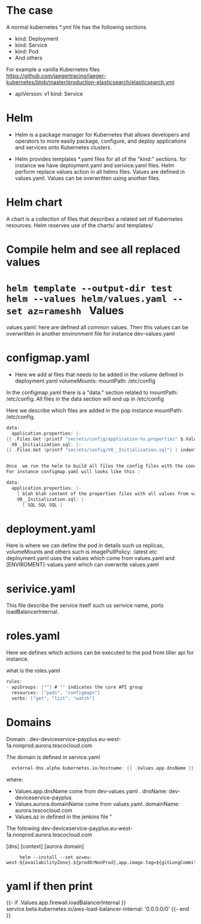 
The case
========

A normal kubernetes *.yml file  has the following sections 

* kind: Deployment 
* kind: Service
* kind: Pod
* And others

For example a  vanilla Kubernetes files
https://github.com/jaegertracing/jaeger-kubernetes/blob/master/production-elasticsearch/elasticsearch.yml

- apiVersion: v1
  kind: Service

Helm
====

* Helm is a package manager for Kubernetes that allows developers and operators to more easily package,
configure, and deploy applications and services onto Kubernetes clusters.


* Helm provides templates *.yaml files for all of the "kind:" sections. for instance we have deployment.yaml and serivice.yaml files.
Helm perform replace values action in all helms files. Values are defined in  values.yaml. Values can be overwritten using another files.

Helm chart
==========

A chart is a collection of files that describes a related set of Kubernetes resources.
Helm reserves use of the charts/ and templates/


Compile helm  and see all replaced values
===============================

`helm template --output-dir test helm --values helm/values.yaml --set az=rameshh
`
Values
======
values.yaml: here are defined all common values. Then this values can be overwritten in another  environment file for instance dev-values.yaml

configmap.yaml
===============
* Here we add al files that needs to be added in the volume defined in deployment.yaml volumeMounts: mountPath: /etc/config

In the configmap.yaml there is a "data:" section related to mountPath: /etc/config.
  All files in the data section will end up in  /etc/config

Here we describe which files are added in the pop instance mountPath: /etc/config.

```c
data:
  application.properties: |-
{{ .Files.Get (printf "secrets/config/application-%s.properties" $.Values.app.env) | indent 4 }}
  V0__Initialization.sql: |-
{{ .Files.Get (printf "secrets/config/V0__Initialization.sql") | indent 4 }}


Once  we run the helm to build all files the config files with the concreate env values.
For instance configmap.yaml will looks like this :

data:
  application.properties: |-
    [ blah blah content of the properties files with all values from values.yaml]
    V0__Initialization.sql: |-
      [ SQL SQL SQL ]


```
deployment.yaml
===============

Here is where we can define the pod in details such us replicas, volumeMounts and others such is imagePullPolicy: :latest etc
deployment.yaml uses the values which come from values.yaml and [ENVIROMENT]-values.yaml which can overwrite values.yaml


serivice.yaml
==============
This file describe the service itself such us serivice name, ports loadBalancerInternal.


roles.yaml
==========
Here we defines which actions can be executed  to  the pod from tiller api for instance.

what is the roles.yaml

```c
rules:
- apiGroups: [""] # "" indicates the core API group
  resources: ["pods", "configmaps"]
  verbs: ["get", "list", "watch"]
```


  Domains
  =======
  Domain : dev-deviceservice-payplus.eu-west-1a.nonprod.aurora.tescocloud.com

  The domain is defined in service.yaml

```c
  external-dns.alpha.kubernetes.io/hostname: {{ .Values.app.dnsName }}.{{ .Values.az }}.{{ .Values.aurora.domainName }}

```
  where:
  * Values.app.dnsName come from  dev-values.yaml . dnsName: dev-deviceservice-payplus
  * Values.aurora.domainName come from values.yaml. domainName: aurora.tescocloud.com
  * Values.az in defined in the jenkins file "

The following dev-deviceservice-payplus.eu-west-1a.nonprod.aurora.tescocloud.com

  [dns] [context] [aurora domain]


         helm --install --set az=eu-west-${availabilityZone}.${prodOrNonProd},app.image.tag=${gitLongCommit}


  yaml if then print
  ==================

  {{- if .Values.app.firewall.loadBalancerInternal }}
      service.beta.kubernetes.io/aws-load-balancer-internal: '0.0.0.0/0'
  {{- end }}
